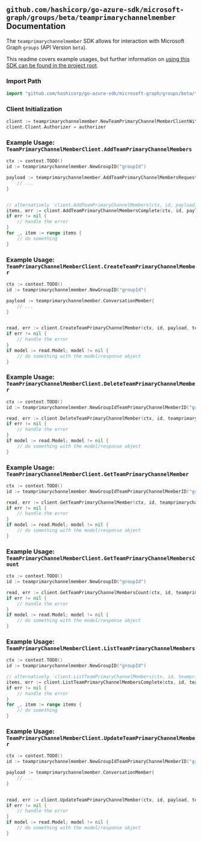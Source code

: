 
## `github.com/hashicorp/go-azure-sdk/microsoft-graph/groups/beta/teamprimarychannelmember` Documentation

The `teamprimarychannelmember` SDK allows for interaction with Microsoft Graph `groups` (API Version `beta`).

This readme covers example usages, but further information on [using this SDK can be found in the project root](https://github.com/hashicorp/go-azure-sdk/tree/main/docs).

### Import Path

```go
import "github.com/hashicorp/go-azure-sdk/microsoft-graph/groups/beta/teamprimarychannelmember"
```


### Client Initialization

```go
client := teamprimarychannelmember.NewTeamPrimaryChannelMemberClientWithBaseURI("https://graph.microsoft.com")
client.Client.Authorizer = authorizer
```


### Example Usage: `TeamPrimaryChannelMemberClient.AddTeamPrimaryChannelMembers`

```go
ctx := context.TODO()
id := teamprimarychannelmember.NewGroupID("groupId")

payload := teamprimarychannelmember.AddTeamPrimaryChannelMembersRequest{
	// ...
}


// alternatively `client.AddTeamPrimaryChannelMembers(ctx, id, payload, teamprimarychannelmember.DefaultAddTeamPrimaryChannelMembersOperationOptions())` can be used to do batched pagination
items, err := client.AddTeamPrimaryChannelMembersComplete(ctx, id, payload, teamprimarychannelmember.DefaultAddTeamPrimaryChannelMembersOperationOptions())
if err != nil {
	// handle the error
}
for _, item := range items {
	// do something
}
```


### Example Usage: `TeamPrimaryChannelMemberClient.CreateTeamPrimaryChannelMember`

```go
ctx := context.TODO()
id := teamprimarychannelmember.NewGroupID("groupId")

payload := teamprimarychannelmember.ConversationMember{
	// ...
}


read, err := client.CreateTeamPrimaryChannelMember(ctx, id, payload, teamprimarychannelmember.DefaultCreateTeamPrimaryChannelMemberOperationOptions())
if err != nil {
	// handle the error
}
if model := read.Model; model != nil {
	// do something with the model/response object
}
```


### Example Usage: `TeamPrimaryChannelMemberClient.DeleteTeamPrimaryChannelMember`

```go
ctx := context.TODO()
id := teamprimarychannelmember.NewGroupIdTeamPrimaryChannelMemberID("groupId", "conversationMemberId")

read, err := client.DeleteTeamPrimaryChannelMember(ctx, id, teamprimarychannelmember.DefaultDeleteTeamPrimaryChannelMemberOperationOptions())
if err != nil {
	// handle the error
}
if model := read.Model; model != nil {
	// do something with the model/response object
}
```


### Example Usage: `TeamPrimaryChannelMemberClient.GetTeamPrimaryChannelMember`

```go
ctx := context.TODO()
id := teamprimarychannelmember.NewGroupIdTeamPrimaryChannelMemberID("groupId", "conversationMemberId")

read, err := client.GetTeamPrimaryChannelMember(ctx, id, teamprimarychannelmember.DefaultGetTeamPrimaryChannelMemberOperationOptions())
if err != nil {
	// handle the error
}
if model := read.Model; model != nil {
	// do something with the model/response object
}
```


### Example Usage: `TeamPrimaryChannelMemberClient.GetTeamPrimaryChannelMembersCount`

```go
ctx := context.TODO()
id := teamprimarychannelmember.NewGroupID("groupId")

read, err := client.GetTeamPrimaryChannelMembersCount(ctx, id, teamprimarychannelmember.DefaultGetTeamPrimaryChannelMembersCountOperationOptions())
if err != nil {
	// handle the error
}
if model := read.Model; model != nil {
	// do something with the model/response object
}
```


### Example Usage: `TeamPrimaryChannelMemberClient.ListTeamPrimaryChannelMembers`

```go
ctx := context.TODO()
id := teamprimarychannelmember.NewGroupID("groupId")

// alternatively `client.ListTeamPrimaryChannelMembers(ctx, id, teamprimarychannelmember.DefaultListTeamPrimaryChannelMembersOperationOptions())` can be used to do batched pagination
items, err := client.ListTeamPrimaryChannelMembersComplete(ctx, id, teamprimarychannelmember.DefaultListTeamPrimaryChannelMembersOperationOptions())
if err != nil {
	// handle the error
}
for _, item := range items {
	// do something
}
```


### Example Usage: `TeamPrimaryChannelMemberClient.UpdateTeamPrimaryChannelMember`

```go
ctx := context.TODO()
id := teamprimarychannelmember.NewGroupIdTeamPrimaryChannelMemberID("groupId", "conversationMemberId")

payload := teamprimarychannelmember.ConversationMember{
	// ...
}


read, err := client.UpdateTeamPrimaryChannelMember(ctx, id, payload, teamprimarychannelmember.DefaultUpdateTeamPrimaryChannelMemberOperationOptions())
if err != nil {
	// handle the error
}
if model := read.Model; model != nil {
	// do something with the model/response object
}
```
